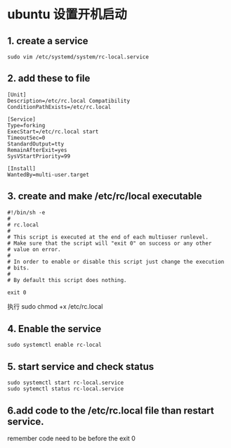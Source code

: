 # ubuntu 设置开机启动

## 1. create a service

    sudo vim /etc/systemd/system/rc-local.service
## 2. add these to file

    [Unit]
    Description=/etc/rc.local Compatibility
    ConditionPathExists=/etc/rc.local

    [Service]
    Type=forking
    ExecStart=/etc/rc.local start
    TimeoutSec=0
    StandardOutput=tty
    RemainAfterExit=yes
    SysVStartPriority=99

    [Install]
    WantedBy=multi-user.target
## 3. create and make /etc/rc/local executable
    #!/bin/sh -e
    #
    # rc.local
    #
    # This script is executed at the end of each multiuser runlevel.
    # Make sure that the script will "exit 0" on success or any other
    # value on error.
    #
    # In order to enable or disable this script just change the execution
    # bits.
    #
    # By default this script does nothing.

    exit 0
    
执行
    sudo chmod +x /etc/rc.local
## 4. Enable the service
    sudo systemctl enable rc-local
## 5. start service and check status
    sudo systemctl start rc-local.service
    sudo sytemctl status rc-local.service
## 6.add code to the /etc/rc.local file than restart service. 
remember code need to be before the exit 0
